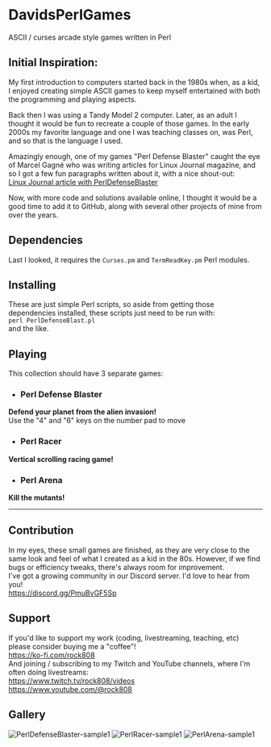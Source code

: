 # DavidsPerlGames
ASCII / curses arcade style games written in Perl

## Initial Inspiration:
My first introduction to computers started back in the 1980s when, as a kid, I enjoyed creating simple ASCII games to keep myself entertained with both the programming and playing aspects.

Back then I was using a Tandy Model 2 computer. Later, as an adult I thought it would be fun to recreate a couple of those games. In the early 2000s my favorite language and one I was teaching classes on, was Perl, and so that is the language I used.

Amazingly enough, one of my games "Perl Defense Blaster" caught the eye of Marcel Gagné who was writing articles for Linux Journal magazine, and so I got a few fun paragraphs written about it, with a nice shout-out:  
    [Linux Journal article with PerlDefenseBlaster](https://www.linuxjournal.com/article/4792#:~:text=Perl%20Defense%20Blaster)

Now, with more code and solutions available online, I thought it would be a good time to add it to GitHub, along with several other projects of mine from over the years.

## Dependencies
Last I looked, it requires the `Curses.pm` and `TermReadKey.pm` Perl modules.

## Installing
These are just simple Perl scripts, so aside from getting those dependencies installed, these scripts just need to be run with:  
`perl PerlDefenseBlast.pl`  
and the like.

## Playing
This collection should have 3 separate games:
- ### Perl Defense Blaster
**Defend your planet from the alien invasion!**  
Use the "4" and "6" keys on the number pad to move
 
- ### Perl Racer
**Vertical scrolling racing game!**
- ### Perl Arena
**Kill the mutants!**

---

## Contribution
In my eyes, these small games are finished, as they are very close to the same look and feel of what I created as a kid in the 80s. However, if we find bugs or efficiency tweaks, there's always room for improvement.  
I've got a growing community in our Discord server. I'd love to hear from you!  
https://discord.gg/PmuBvGF5Sp

## Support
If you'd like to support my work (coding, livestreaming, teaching, etc) please consider buying me a "coffee"!  
https://ko-fi.com/rock808  
And joining / subscribing to my Twitch and YouTube channels, where I'm often doing livestreams:  
https://www.twitch.tv/rock808/videos  
https://www.youtube.com/@rock808  

## Gallery
![PerlDefenseBlaster-sample1](https://github.com/david-slimp/davidsPerlGames/assets/85626765/cdfce7da-355f-4dfb-8117-3df6af8164de)
![PerlRacer-sample1](https://github.com/david-slimp/davidsPerlGames/assets/85626765/b82c85c3-b96f-444e-83f2-23b016e52238)
![PerlArena-sample1](https://github.com/david-slimp/davidsPerlGames/assets/85626765/3aed5cef-7c56-426c-9588-67da1b80fb80)

